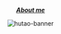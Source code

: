 <div align="center">
<div align="center">

  _***[About me](https://ayo.so/appleman)***_

</div>
  
![hutao-banner](https://64-media-tumblr-com.cdn.ampproject.org/ii/w820/s/64.media.tumblr.com/7cee01532f995d61985002f7c495dd05/d02bc6a04ccf650d-17/s540x810/84ecdf0d67c58f4d5e6212b7cf056df47c850464.gifv)
